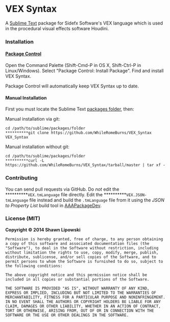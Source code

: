 # VEX Syntax

A [Sublime Text][3] package for Sidefx Software's VEX language which is used in the procedural visual effects software Houdini.

### Installation

#### [Package Control][2]

Open the Command Palette (Shift-Cmd-P in OS X, Shift-Ctrl-P in Linux/Windows).
Select "Package Control: Install Package". Find and install VEX Syntax.

Package Control will automatically keep VEX Syntax up to date.

#### Manual Installation

First you must locate the Sublime Text [packages folder][1], then:

Manual installation via git:

    cd /path/to/sublime/packages/folder
    **********git clone https://github.com/WhileRomeBurns/VEX_Syntax VEX_Syntax

Manual installation without git:

    cd /path/to/sublime/packages/folder
    **********curl -L https://github.com/WhileRomeBurns/VEX_Syntax/tarball/master | tar xf -

### Contributing

You can send pull requests via GitHub. Do *not* edit the
**********`VEX.tmLanguage` file directly. Edit the
**********`VEX.JSON-tmLanguage` file instead and build the `.tmLanguage` file
from it using the _JSON to Property List_ build tool in
[AAAPackageDev][4].

### License (MIT)

**Copyright © 2014 Shawn Lipowski**

```
Permission is hereby granted, free of charge, to any person obtaining a copy of this software and associated documentation files (the "Software"), to deal in the Software without restriction, including without limitation the rights to use, copy, modify, merge, publish, distribute, sublicense, and/or sell copies of the Software, and to permit persons to whom the Software is furnished to do so, subject to the following conditions:

The above copyright notice and this permission notice shall be included in all copies or substantial portions of the Software.

THE SOFTWARE IS PROVIDED "AS IS", WITHOUT WARRANTY OF ANY KIND, EXPRESS OR IMPLIED, INCLUDING BUT NOT LIMITED TO THE WARRANTIES OF MERCHANTABILITY, FITNESS FOR A PARTICULAR PURPOSE AND NONINFRINGEMENT. IN NO EVENT SHALL THE AUTHORS OR COPYRIGHT HOLDERS BE LIABLE FOR ANY CLAIM, DAMAGES OR OTHER LIABILITY, WHETHER IN AN ACTION OF CONTRACT, TORT OR OTHERWISE, ARISING FROM, OUT OF OR IN CONNECTION WITH THE SOFTWARE OR THE USE OR OTHER DEALINGS IN THE SOFTWARE.
```

[1]: http://docs.sublimetext.info/en/latest/basic_concepts.html#the-packages-directory
[2]: http://wbond.net/sublime_packages/package_control
[3]: http://www.sublimetext.com/
[4]: https://github.com/SublimeText/AAAPackageDev
